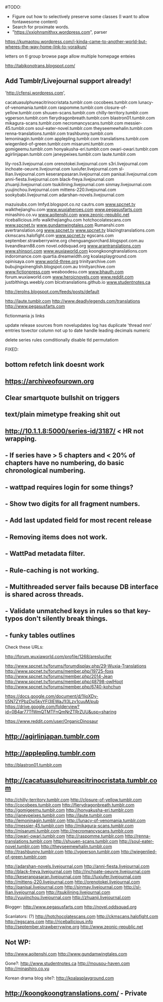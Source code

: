 #TODO:
 - Figure out how to selectively preserve some classes (I want to allow fontawesome content)
 - Search for proximate words.
 - "https://xxjohnsmithxx.wordpress.com", parser

 
 https://kumaotou.wordpress.com/i-kinda-came-to-another-world-but-wheres-the-way-home-link-to-yoraikun/

letters on tl group browse page
allow multiple homepage enteies

http://tabikonotrans.blogspot.com/
## Add Tumblr/Livejournal support already!

'http://cfensi.wordpress.com',

cacatuasulphureacitrinocristata.tumblr.com
cocobees.tumblr.com
lunacy-of-venomania.tumblr.com
raspomme.tumblr.com
closure-of-yellow.tumblr.com
shuuen-scans.tumblr.com
chilly-territory.tumblr.com
vgperson.tumblr.com
fierydragonbreath.tumblr.com
blastron01.tumblr.com
mikagura-scans.tumblr.com
necromancyscans.tumblr.com
messier-45.tumblr.com
soul-eater-novel.tumblr.com
theyseemewhalin.tumblr.com
renna-translations.tumblr.com
trashbunny.tumblr.com
lemoninagin.tumblr.com
applepling.tumblr.com
translatisms.tumblr.com
wiegenlied-of-green.tumblr.com
misarumi.tumblr.com
gomigeemu.tumblr.com
honyakusha-eri.tumblr.com
owari-owari.tumblr.com
agirlinjapan.tumblr.com
janeypeixes.tumblr.com
laute.tumblr.com


lily-ros3.livejournal.com
orenotokei.livejournal.com
s3ri.livejournal.com
inchoate-oeuvre.livejournal.com
luxiufer.livejournal.com
sl-llian.livejournal.com
keseranpasaran.livejournal.com
panisal.livejournal.com
anni-fiesta.livejournal.com
black-freya.livejournal.com
zhuanji.livejournal.com
tsukilining.livejournal.com
sinmay.livejournal.com
yuujinchou.livejournal.com
mittens-220.livejournal.com
sookybabi.livejournal.com
adarshan-novels.livejournal.com


mazuisubs.com
lmfyd.blogspot.co.nz
cautrs.com
www.spcnet.tv
walkthejianghu.com
www.wuxiaheroes.com
www.pegasusfarts.com
minashiro.co.vu
www.aoitenshi.com
www.zeonic-republic.net
riceballicious.info
walkthejianghu.com
hotchocolatescans.com
www.spcnet.tv
www.gundamwingtales.com
Rumanshi.com
avertranslation.org
www.spcnet.tv
www.spcnet.tv
blazingtranslations.com
ckmscans.halofight.com
www.spcnet.tv
egscans.com
september.strawberrywine.org
chenguangsorchard.blogspot.com.au
liveandlearn88.com
novel.oddsquad.org
www.arantranslations.com
www.shinsori.com
www.wuxiaworld.com
koongkoongtranslations.com
indoromance.com
quartia.dreamwidth.org
koalasplayground.com
opinisaya.com
www.world-three.org
trinityarchive.com
bubujingxinenglish.blogspot.com.au
trinityarchive.com
www.fictionpress.com
weaboodesu.com
www.bhauth.com
forum.wuxiaworld.com
www.heroicnovels.com
www.reddit.com
justblthings.weebly.com
blcxtranslations.github.io
www.studentnotes.ca



http://erolns.blogspot.com/feeds/posts/default 

http://laute.tumblr.com
http://www.deadlylegends.com/translations
http://www.pegasusfarts.com

fictionmania js links 
 
update release sources from novelupdates
log has duplicate 'thread nnn' emtries 
tsvector column not up to date
handle leading decimals numeric

delete series
rules comditionally disable tld permutatiom

 FIXED:
 ## bottom refetch link doesnt work
 ## https://archiveofourown.org
 ## Clear smartquote bullshit on triggers 
 ## text/plain mimetype freaking shit out
 ## http://10.1.1.8:5000/series-id/3187/ < HR not wrapping.
 ## - If series have > 5 chapters and < 20% of chapters have no numbering, do basic chronological numbering.
 ## - wattpad requires login for some things?
 ## - Show two digits for all fragment numbers.
 ## - Add last updated field for most recent release
 ## - Removing items does not work.
 ## - WattPad metadata filter.
 ## - Rule-caching is not working.
 ## - Multithreaded server fails because DB interface is shared across threads.
 ## - Validate unmatched keys in rules so that key-typos don't silently break things.
 ## - funky tables outlines


Check these URLs:



http://forum.wuxiaworld.com/profile/1268/areslucifer

http://www.spcnet.tv/forums/forumdisplay.php/29-Wuxia-Translations
http://www.spcnet.tv/forums/member.php/19725-foxs
http://www.spcnet.tv/forums/member.php/2014-Jean
http://www.spcnet.tv/forums/member.php/48798-owlHoot
http://www.spcnet.tv/forums/member.php/6740-kohchun

https://docs.google.com/document/d/1ljoXDy-ti5N7ZYPbzDsj5kvYFl3lEWaJ1l3Lzv1cuuM/pub
https://drive.google.com/folderview?id=0B4ar77TfWmQTMTFnQmNrZTRrZUU&usp=sharing

https://www.reddit.com/user/OrganicDinosaur


## http://agirlinjapan.tumblr.com
## http://applepling.tumblr.com
http://blastron01.tumblr.com
## http://cacatuasulphureacitrinocristata.tumblr.com
http://chilly-territory.tumblr.com
http://closure-of-yellow.tumblr.com
http://cocobees.tumblr.com
http://fierydragonbreath.tumblr.com
http://gomigeemu.tumblr.com
http://honyakusha-eri.tumblr.com
http://janeypeixes.tumblr.com
http://laute.tumblr.com
http://lemoninagin.tumblr.com
http://lunacy-of-venomania.tumblr.com
http://messier-45.tumblr.com
http://mikagura-scans.tumblr.com
http://misarumi.tumblr.com
http://necromancyscans.tumblr.com
http://owari-owari.tumblr.com
http://raspomme.tumblr.com
http://renna-translations.tumblr.com
http://shuuen-scans.tumblr.com
http://soul-eater-novel.tumblr.com
http://theyseemewhalin.tumblr.com
http://trashbunny.tumblr.com
http://vgperson.tumblr.com
http://wiegenlied-of-green.tumblr.com


http://adarshan-novels.livejournal.com
http://anni-fiesta.livejournal.com
http://black-freya.livejournal.com
http://inchoate-oeuvre.livejournal.com
http://keseranpasaran.livejournal.com
http://luxiufer.livejournal.com
http://mittens-220.livejournal.com
http://orenotokei.livejournal.com
http://panisal.livejournal.com
http://sinmay.livejournal.com
http://sl-llian.livejournal.com
http://tsukilining.livejournal.com
http://yuujinchou.livejournal.com
http://zhuanji.livejournal.com




Blogger: 
http://www.pegasusfarts.com
http://novel.oddsquad.org


Scanlators: (?)
http://hotchocolatescans.com
http://ckmscans.halofight.com
http://egscans.com
http://riceballicious.info
http://september.strawberrywine.org
http://www.zeonic-republic.net

## Not WP:
http://www.aoitenshi.com
http://www.gundamwingtales.com


Gone?:
http://www.studentnotes.ca
http://mousou-haven.com
http://minashiro.co.vu

Korean drama blog site?:
http://koalasplayground.com


## http://koongkoongtranslations.com/ - Private
